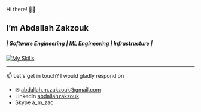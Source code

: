 Hi there! 👋🏻‍
## I’m Abdallah Zakzouk 
##### | Software Engineering | ML Engineering | Infrastructure |
[![My Skills](https://skillicons.dev/icons?i=aws,terraform,git,docker,ansible,elasticsearch,githubactions,jenkins,bash,python,js,ts,ruby)](https://abdallahzakzouk.com)
______

📫 Let's get in touch? I would gladly respond on 
- ✉ abdallah.m.zakzouk@gmail.com
- LinkedIn [abdallahzakzouk](https://www.linkedin.com/in/abdallahzakzouk)
- Skype a_m_zac

